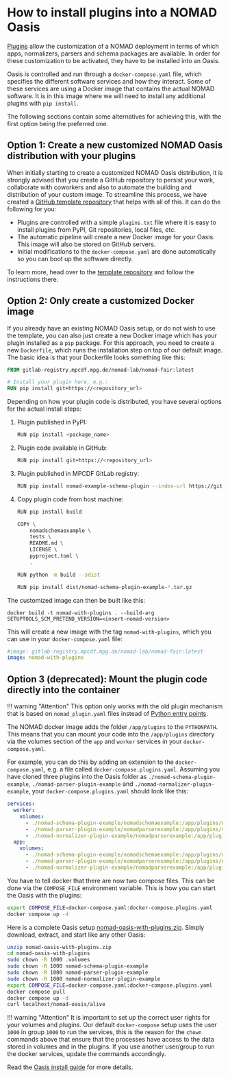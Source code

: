 # How to install plugins into a NOMAD Oasis

[Plugins](../plugins/plugins.md) allow the customization of a NOMAD deployment in terms of which apps, normalizers, parsers and schema packages are available. In order for these customization to be activated, they have to be installed into an Oasis.

Oasis is controlled and run through a `docker-compose.yaml` file, which specifies the different software services and how they interact. Some of these services are using a Docker image that contains the actual NOMAD software. It is in this image where we will need to install any additional plugins with `pip install`.

The following sections contain some alternatives for achieving this, with the first option being the preferred one.

## Option 1: Create a new customized NOMAD Oasis distribution with your plugins

When initially starting to create a customized NOMAD Oasis distribution, it is strongly advised that you create a GitHub repository to persist your work, collaborate with coworkers and also to automate the building and distribution of your custom image. To streamline this process, we have created a [GitHub template repository](https://github.com/FAIRmat-NFDI/nomad-distribution-template) that helps with all of this. It can do the following for you:

- Plugins are controlled with a simple `plugins.txt` file where it is easy to install plugins from PyPI, Git repositories, local files, etc.
- The automatic pipeline will create a new Docker image for your Oasis. This image will also be stored on GitHub servers.
- Initial modifications to the `docker-compose.yaml` are done automatically so you can boot up the software directly.

To learn more, head over to the [template repository](https://github.com/FAIRmat-NFDI/nomad-distribution-template) and follow the instructions there.

## Option 2: Only create a customized Docker image

If you already have an existing NOMAD Oasis setup, or do not wish to use the template, you can also just create a new Docker image which has your plugin installed as a `pip` package. For this approach, you need to create a new `Dockerfile`, which runs the installation step on top of our default image. The basic idea is that your Dockerfile looks something like this:

```Dockerfile
FROM gitlab-registry.mpcdf.mpg.de/nomad-lab/nomad-fair:latest

# Install your plugin here, e.g.:
RUN pip install git+https://<repository_url>
```

Depending on how your plugin code is distributed, you have several options for the actual install steps:

1. Plugin published in PyPI:

    ```sh
    RUN pip install <package_name>
    ```

2. Plugin code available in GitHub:

    ```sh
    RUN pip install git+https://<repository_url>
    ```

3. Plugin published in MPCDF GitLab registry:

    ```sh
    RUN pip install nomad-example-schema-plugin --index-url https://gitlab.mpcdf.mpg.de/api/v4/projects/2187/packages/pypi/simple
    ```

4. Copy plugin code from host machine:

    ```sh
    RUN pip install build

    COPY \
        nomadschemaexample \
        tests \
        README.md \
        LICENSE \
        pyproject.toml \
        .

    RUN python -m build --sdist

    RUN pip install dist/nomad-schema-plugin-example-*.tar.gz
    ```

The customized image can then be built like this:

```
docker build -t nomad-with-plugins . --build-arg SETUPTOOLS_SCM_PRETEND_VERSION=<insert-nomad-version>
```

This will create a new image with the tag `nomad-with-plugins`, which you can use in your `docker-compose.yaml` file:

```yaml
#image: gitlab-registry.mpcdf.mpg.de/nomad-lab/nomad-fair:latest
image: nomad-with-plugins
```

## Option 3 (deprecated): Mount the plugin code directly into the container

!!! warning "Attention"
    This option only works with the old plugin mechanism that is based on `nomad_plugin.yaml` files instead of [Python entry points](https://setuptools.pypa.io/en/latest/userguide/entry_point.html).

The NOMAD docker image adds the folder `/app/plugins` to the `PYTHONPATH`. This means that you can mount your code into the `/app/plugins` directory via the volumes section of the `app` and `worker` services in your `docker-compose.yaml`.

For example, you can do this by adding an extension to the `docker-compose.yaml`, e.g. a file called `docker-compose.plugins.yaml`. Assuming you have cloned three plugins into the Oasis folder as `./nomad-schema-plugin-example`, `./nomad-parser-plugin-example` and `./nomad-normalizer-plugin-example`,
your `docker-compose.plugins.yaml` should look like this:

```yaml
services:
  worker:
    volumes:
      - ./nomad-schema-plugin-example/nomadschemaexample:/app/plugins/nomadschemaexample
      - ./nomad-parser-plugin-example/nomadparserexample:/app/plugins/nomadparserexample
      - ./nomad-normalizer-plugin-example/nomadparserexample:/app/plugins/nomadparserexample
  app:
    volumes:
      - ./nomad-schema-plugin-example/nomadschemaexample:/app/plugins/nomadschemaexample
      - ./nomad-parser-plugin-example/nomadparserexample:/app/plugins/nomadparserexample
      - ./nomad-normalizer-plugin-example/nomadparserexample:/app/plugins/nomadparserexample
```

You have to tell docker that there are now two compose files. This can be done via the `COMPOSE_FILE` environment variable. This is how you can start the Oasis with the plugins:

```sh
export COMPOSE_FILE=docker-compose.yaml:docker-compose.plugins.yaml
docker compose up -d
```

Here is a complete Oasis setup [nomad-oasis-with-plugins.zip](../../assets/nomad-oasis-with-plugins.zip). Simply download, extract, and start like any other Oasis:

```sh
unzip nomad-oasis-with-plugins.zip
cd nomad-oasis-with-plugins
sudo chown -R 1000 .volumes
sudo chown -R 1000 nomad-schema-plugin-example
sudo chown -R 1000 nomad-parser-plugin-example
sudo chown -R 1000 nomad-normalizer-plugin-example
export COMPOSE_FILE=docker-compose.yaml:docker-compose.plugins.yaml
docker compose pull
docker compose up -d
curl localhost/nomad-oasis/alive
```

!!! warning "Attention"
    It is important to set up the correct user rights for your volumes and
    plugins. Our default `docker-compose` setup uses the user `1000` in group
    `1000` to run the services, this is the reason for the `chown` commands
    above that ensure that the processes have access to the data stored in
    volumes and in the plugins. If you use another user/group to run the docker
    services, update the commands accordingly.

Read the [Oasis install guide](install.md) for more details.
